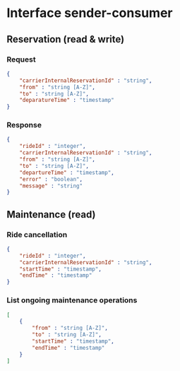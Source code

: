 # Interface sender-consumer
## Reservation (read & write)
### Request
```json
{
	"carrierInternalReservationId" : "string",
	"from" : "string [A-Z]",
	"to" : "string [A-Z]",
	"deparatureTime" : "timestamp"
}
```

### Response
```json
{
	"rideId" : "integer",
	"carrierInternalReservationId" : "string",
	"from" : "string [A-Z]",
	"to" : "string [A-Z]",
	"departureTime" : "timestamp",
	"error" : "boolean",
	"message" : "string"
}
```

## Maintenance (read)
### Ride cancellation
```json
{
	"rideId" : "integer",
	"carrierInternalReservationId" : "string",
	"startTime" : "timestamp",
	"endTime" : "timestamp"
}
```

### List ongoing maintenance operations
```json
[
	{
		"from" : "string [A-Z]",
		"to" : "string [A-Z]",
		"startTime" : "timestamp",
		"endTime" : "timestamp"
	}
]
```
